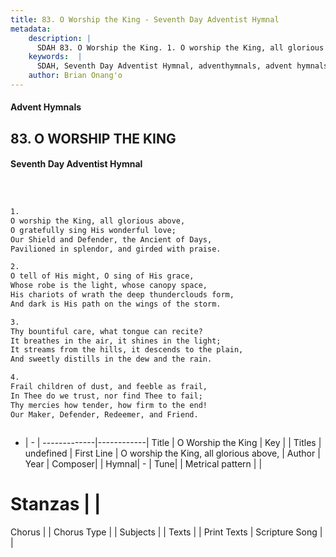 ```yaml
---
title: 83. O Worship the King - Seventh Day Adventist Hymnal
metadata:
    description: |
      SDAH 83. O Worship the King. 1. O worship the King, all glorious above, O gratefully sing His wonderful love; Our Shield and Defender, the Ancient of Days, Pavilioned in splendor, and girded with praise.
    keywords:  |
      SDAH, Seventh Day Adventist Hymnal, adventhymnals, advent hymnals, O Worship the King, O worship the King, all glorious above, 
    author: Brian Onang'o
---
```


#### Advent Hymnals
## 83. O WORSHIP THE KING
#### Seventh Day Adventist Hymnal

```txt



1.
O worship the King, all glorious above,
O gratefully sing His wonderful love;
Our Shield and Defender, the Ancient of Days,
Pavilioned in splendor, and girded with praise.

2.
O tell of His might, O sing of His grace,
Whose robe is the light, whose canopy space,
His chariots of wrath the deep thunderclouds form,
And dark is His path on the wings of the storm.

3.
Thy bountiful care, what tongue can recite?
It breathes in the air, it shines in the light;
It streams from the hills, it descends to the plain,
And sweetly distills in the dew and the rain.

4.
Frail children of dust, and feeble as frail,
In Thee do we trust, nor find Thee to fail;
Thy mercies how tender, how firm to the end!
Our Maker, Defender, Redeemer, and Friend.



```

- |   -  |
-------------|------------|
Title | O Worship the King |
Key |  |
Titles | undefined |
First Line | O worship the King, all glorious above, |
Author | 
Year | 
Composer|  |
Hymnal|  - |
Tune|  |
Metrical pattern | |
# Stanzas |  |
Chorus |  |
Chorus Type |  |
Subjects |  |
Texts |  |
Print Texts | 
Scripture Song |  |
  
